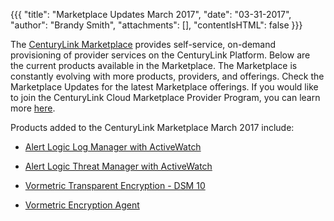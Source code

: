 {{{
"title": "Marketplace Updates March 2017",
"date": "03-31-2017",
"author": "Brandy Smith",
"attachments": [],
"contentIsHTML": false
}}}

The [CenturyLink Marketplace](https://www.ctl.io/marketplace/) provides self-service, on-demand provisioning of provider services on the CenturyLink Platform. Below are the current products available in the Marketplace. The Marketplace is constantly evolving with more products, providers, and offerings. Check the Marketplace Updates for the latest Marketplace offerings. If you would like to join the CenturyLink Cloud Marketplace Provider Program, you can learn more [here](https://www.ctl.io/marketplace-program/).

Products added to the CenturyLink Marketplace March 2017 include:

* [Alert Logic Log Manager with ActiveWatch](https://www.ctl.io/marketplace/partner/PST/product/Alert%20Logic%20Log%20Manager%20with%20ActiveWatch/)

* [Alert Logic Threat Manager with ActiveWatch](https://www.ctl.io/marketplace/partner/PST/product/Alert%20Logic%20Threat%20Manager%20with%20ActiveWatch/)

* [Vormetric Transparent Encryption - DSM 10](https://www.ctl.io/marketplace/partner/VRSJ/product/Vormetric%20Transparent%20Encryption%20-%20DSM%2010/)

* [Vormetric Encryption Agent](https://www.ctl.io/marketplace/partner/VRSJ/product/Vormetric%20Encryption%20Agent/)
